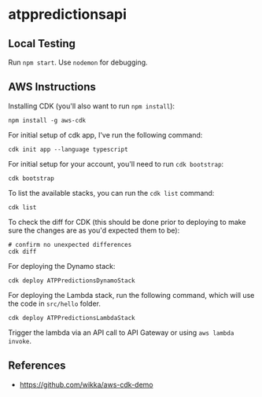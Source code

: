 # atppredictionsapi

## Local Testing

Run `npm start`. Use `nodemon` for debugging.

## AWS Instructions

Installing CDK (you'll also want to run `npm install`):

```
npm install -g aws-cdk
```

For initial setup of cdk app, I've run the following command:

```
cdk init app --language typescript
```

For initial setup for your account, you'll need to run `cdk bootstrap`:

```
cdk bootstrap
```

To list the available stacks, you can run the `cdk list` command:

```
cdk list
```

To check the diff for CDK (this should be done prior to deploying to make sure the changes are as you'd expected them to be):

```
# confirm no unexpected differences
cdk diff
```

For deploying the Dynamo stack:

```
cdk deploy ATPPredictionsDynamoStack
```

For deploying the Lambda stack, run the following command, which will use the code in `src/hello` folder.

```
cdk deploy ATPPredictionsLambdaStack
```

Trigger the lambda via an API call to API Gateway or using `aws lambda invoke`.

## References

* https://github.com/wikka/aws-cdk-demo